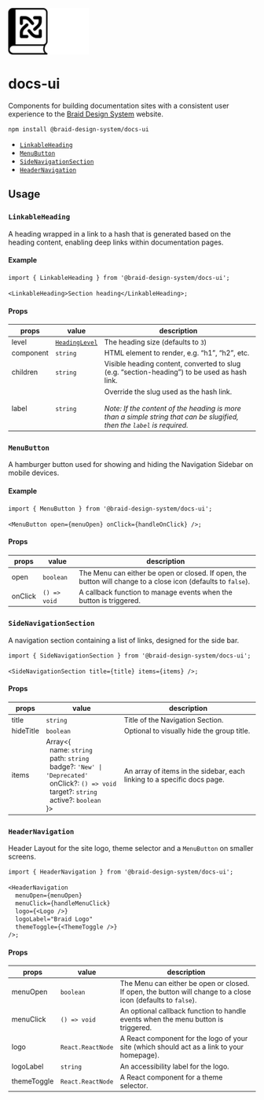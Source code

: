 <img src="https://raw.githubusercontent.com/seek-oss/braid-design-system/HEAD/packages/docs-ui/images/braid-docs-ui-logo.svg#gh-light-mode-only" alt="Braid Docs UI" title="Braid Docs UI" width="80px">
<img src="https://raw.githubusercontent.com/seek-oss/braid-design-system/HEAD/packages/docs-ui/images/braid-docs-ui-logo-inverted.svg#gh-dark-mode-only" alt="Braid Docs UI" title="Braid Docs UI" width="80px" />

# docs-ui

Components for building documentation sites with a consistent user experience to the [Braid Design System] website.

```bash
npm install @braid-design-system/docs-ui
```

- [`LinkableHeading`](#linkableheading)
- [`MenuButton`](#menubutton)
- [`SideNavigationSection`](#sidenavigationsection)
- [`HeaderNavigation`](#headernavigation)

## Usage

### `LinkableHeading`

A heading wrapped in a link to a hash that is generated based on the heading content, enabling deep links within documentation pages.

#### Example

```tsx
import { LinkableHeading } from '@braid-design-system/docs-ui';

<LinkableHeading>Section heading</LinkableHeading>;
```

#### Props

| props     | value            | description                                                                                                                                                               |
| --------- | ---------------- | ------------------------------------------------------------------------------------------------------------------------------------------------------------------------- |
| level     | [`HeadingLevel`] | The heading size (defaults to `3`)                                                                                                                                        |
| component | `string`         | HTML element to render, e.g. &ldquo;h1&rdquo;, &ldquo;h2&rdquo;, etc.                                                                                                     |
| children  | `string`         | Visible heading content, converted to slug (e.g. &ldquo;section-heading&rdquo;) to be used as hash link.                                                                  |
| label     | `string`         | Override the slug used as the hash link.<br/><br/>_Note: If the content of the heading is more than a simple string that can be slugified, then the `label` is required._ |

### `MenuButton`

A hamburger button used for showing and hiding the Navigation Sidebar on mobile devices.

#### Example

```tsx
import { MenuButton } from '@braid-design-system/docs-ui';

<MenuButton open={menuOpen} onClick={handleOnClick} />;
```

#### Props

| props   | value        | description                                                                                                   |
| ------- | ------------ | ------------------------------------------------------------------------------------------------------------- |
| open    | `boolean`    | The Menu can either be open or closed. If open, the button will change to a close icon (defaults to `false`). |
| onClick | `() => void` | A callback function to manage events when the button is triggered.                                            |

### `SideNavigationSection`

A navigation section containing a list of links, designed for the side bar.

```tsx
import { SideNavigationSection } from '@braid-design-system/docs-ui';

<SideNavigationSection title={title} items={items} />;
```

#### Props

| props     | value                                                                                                                                                                                                                                    | description                                                             |
| --------- | ---------------------------------------------------------------------------------------------------------------------------------------------------------------------------------------------------------------------------------------- | ----------------------------------------------------------------------- |
| title     | `string`                                                                                                                                                                                                                                 | Title of the Navigation Section.                                        |
| hideTitle | `boolean`                                                                                                                                                                                                                                | Optional to visually hide the group title.                              |
| items     | Array<{<br/>&nbsp;&nbsp;name: `string`<br/>&nbsp;&nbsp;path: `string`<br/>&nbsp;&nbsp;badge?: `'New' \| 'Deprecated'`<br/>&nbsp;&nbsp;onClick?: `() => void`<br/>&nbsp;&nbsp;target?: `string`<br/>&nbsp;&nbsp;active?: `boolean`<br/>}> | An array of items in the sidebar, each linking to a specific docs page. |

[`HeadingLevel`]: https://seek-oss.github.io/braid-design-system/components/Heading
[Braid Design System]: https://seek-oss.github.io/braid-design-system/

### `HeaderNavigation`

Header Layout for the site logo, theme selector and a `MenuButton` on smaller screens.

```tsx
import { HeaderNavigation } from '@braid-design-system/docs-ui';

<HeaderNavigation
  menuOpen={menuOpen}
  menuClick={handleMenuClick}
  logo={<Logo />}
  logoLabel="Braid Logo"
  themeToggle={<ThemeToggle />}
/>;
```

#### Props

| props       | value             | description                                                                                                   |
| ----------- | ----------------- | ------------------------------------------------------------------------------------------------------------- |
| menuOpen    | `boolean`         | The Menu can either be open or closed. If open, the button will change to a close icon (defaults to `false`). |
| menuClick   | `() => void`      | An optional callback function to handle events when the menu button is triggered.                             |
| logo        | `React.ReactNode` | A React component for the logo of your site (which should act as a link to your homepage).                    |
| logoLabel   | `string`          | An accessibility label for the logo.                                                                          |
| themeToggle | `React.ReactNode` | A React component for a theme selector.                                                                       |

[`HeadingLevel`]: https://seek-oss.github.io/braid-design-system/components/Heading
[Braid Design System]: https://seek-oss.github.io/braid-design-system/
